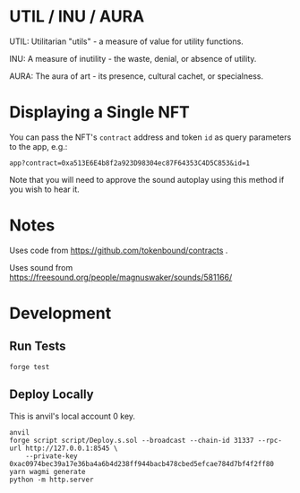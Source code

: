 # UTIL / INU / AURA

UTIL: Utilitarian "utils" - a measure of value for utility functions.

INU: A measure of inutility - the waste, denial, or absence of utility.

AURA: The aura of art - its presence, cultural cachet, or specialness.

# Displaying a Single NFT

You can pass the NFT's `contract` address and token `id` as query parameters to the app, e.g.:

    app?contract=0xa513E6E4b8f2a923D98304ec87F64353C4D5C853&id=1

Note that you will need to approve the sound autoplay using this method if you wish to hear it.

# Notes

Uses code from https://github.com/tokenbound/contracts .

Uses sound from https://freesound.org/people/magnuswaker/sounds/581166/

# Development

## Run Tests

    forge test

## Deploy Locally

This is anvil's local account 0 key.

    anvil
    forge script script/Deploy.s.sol --broadcast --chain-id 31337 --rpc-url http://127.0.0.1:8545 \
        --private-key 0xac0974bec39a17e36ba4a6b4d238ff944bacb478cbed5efcae784d7bf4f2ff80
    yarn wagmi generate
    python -m http.server

